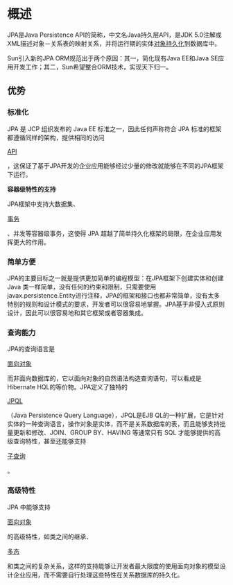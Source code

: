 # 概述

JPA是Java Persistence API的简称，中文名Java持久层API，是JDK 5.0注解或XML描述对象－关系表的映射关系，并将运行期的实体[对象持久化](https://baike.baidu.com/item/对象持久化/7316192)到数据库中。

Sun引入新的JPA ORM规范出于两个原因：其一，简化现有Java EE和Java SE应用开发工作；其二，Sun希望整合ORM技术，实现天下归一。

## 优势

### 标准化

JPA 是 JCP 组织发布的 Java EE 标准之一，因此任何声称符合 JPA 标准的框架都遵循同样的架构，提供相同的访问

[API](https://baike.baidu.com/item/API)

，这保证了基于JPA开发的企业应用能够经过少量的修改就能够在不同的JPA框架下运行。

**容器级特性的支持**

JPA框架中支持大数据集、

[事务](https://baike.baidu.com/item/%E4%BA%8B%E5%8A%A1)

、并发等容器级事务，这使得 JPA 超越了简单持久化框架的局限，在企业应用发挥更大的作用。









### 简单方便

JPA的主要目标之一就是提供更加简单的编程模型：在JPA框架下创建实体和创建Java 类一样简单，没有任何的约束和限制，只需要使用 javax.persistence.Entity进行注释，JPA的框架和接口也都非常简单，没有太多特别的规则和设计模式的要求，开发者可以很容易地掌握。JPA基于非侵入式原则设计，因此可以很容易地和其它框架或者容器集成。









### 查询能力

JPA的查询语言是

[面向对象](https://baike.baidu.com/item/%E9%9D%A2%E5%90%91%E5%AF%B9%E8%B1%A1)

而非面向数据库的，它以面向对象的自然语法构造查询语句，可以看成是Hibernate HQL的等价物。JPA定义了独特的

[JPQL](https://baike.baidu.com/item/JPQL)

（Java Persistence Query Language），JPQL是EJB QL的一种扩展，它是针对实体的一种查询语言，操作对象是实体，而不是关系数据库的表，而且能够支持批量更新和修改、JOIN、GROUP BY、HAVING 等通常只有 SQL 才能够提供的高级查询特性，甚至还能够支持

[子查询](https://baike.baidu.com/item/%E5%AD%90%E6%9F%A5%E8%AF%A2)

。









### 高级特性

JPA 中能够支持

[面向对象](https://baike.baidu.com/item/%E9%9D%A2%E5%90%91%E5%AF%B9%E8%B1%A1)

的高级特性，如类之间的继承、

[多态](https://baike.baidu.com/item/%E5%A4%9A%E6%80%81)

和类之间的复杂关系，这样的支持能够让开发者最大限度的使用面向对象的模型设计企业应用，而不需要自行处理这些特性在关系数据库的持久化。

